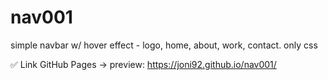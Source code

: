 # nav001
simple navbar w/ hover effect - logo, home, about, work, contact. only css

✅ Link GitHub Pages -> preview: https://joni92.github.io/nav001/
